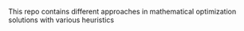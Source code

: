 This repo contains different approaches in mathematical optimization solutions with various heuristics
